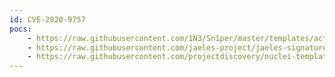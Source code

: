 ```yaml
---
id: CVE-2020-9757
pocs:
    - https://raw.githubusercontent.com/1N3/Sn1per/master/templates/active/CVE-2020-9757_-_SEOmatic_3.3.0_Server-Side_Template_Injection.sh
    - https://raw.githubusercontent.com/jaeles-project/jaeles-signatures/master/cves/seomatic-ssti-cve-2020-9757.yaml
    - https://raw.githubusercontent.com/projectdiscovery/nuclei-templates/master/cves/CVE-2020-9757.yaml
---
```

